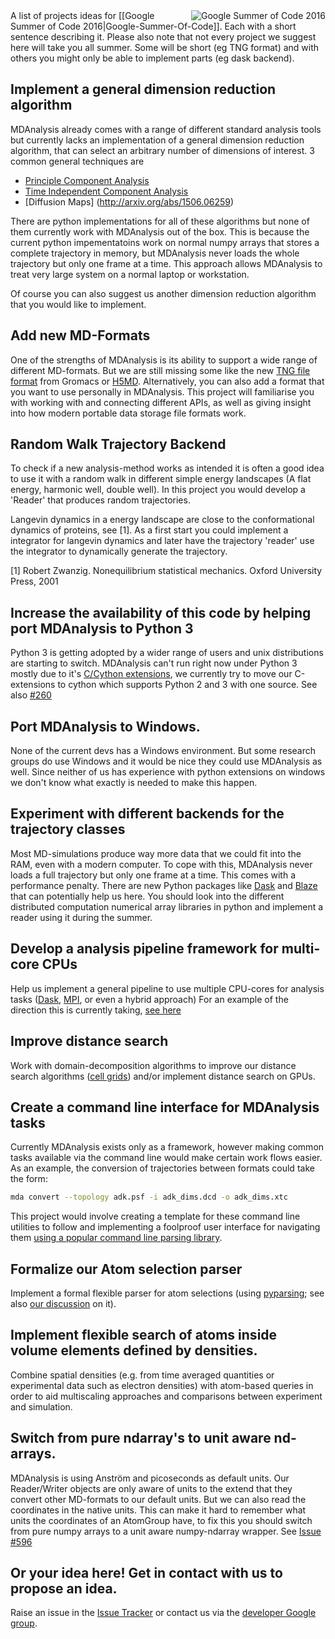 <img src="https://developers.google.com/open-source/gsoc/images/gsoc2016-sun-373x373.png" title="Google Summer of Code 2016" alt="Google Summer of Code 2016" align="right"/>
A list of projects ideas for [[Google Summer of Code 2016|Google-Summer-Of-Code]]. Each with a short sentence describing it. Please also note that not every project we suggest here will take you all summer. Some will be short (eg TNG format) and with others you might only be able to implement parts (eg dask backend). 


## Implement a general dimension reduction algorithm

MDAnalysis already comes with a range of different standard analysis tools but currently lacks an implementation of a general dimension reduction algorithm, that can select an arbitrary number of dimensions of interest. 3 common general techniques are

- [Principle Component Analysis](https://en.wikipedia.org/wiki/Principal_component_analysis)
- [Time Independent Component Analysis](http://arxiv.org/abs/1302.6614)
- [Diffusion Maps] (http://arxiv.org/abs/1506.06259)

There are python implementations for all of these algorithms but none of them currently work with MDAnalysis out of the box. This is because the current python impementatoins work on normal numpy arrays that stores a complete trajectory in memory, but MDAnalysis never loads the whole trajectory but only one frame at a time. This approach allows MDAnalysis to treat very large system on a normal laptop or workstation.

Of course you can also suggest us another dimension reduction algorithm that you would like to implement.

## Add new MD-Formats

One of the strengths of MDAnalysis is its ability to support a wide range of different MD-formats. But we are still missing some like the new [TNG file format](http://onlinelibrary.wiley.com/doi/10.1002/jcc.23495/abstract) from Gromacs or [H5MD](https://github.com/pdebuyl/pyh5md). Alternatively, you can also add a format that you want to use personally in MDAnalysis.
This project will familiarise you with working with and connecting different APIs,
as well as giving insight into how modern portable data storage file formats work.

## Random Walk Trajectory Backend

To check if a new analysis-method works as intended it is often a good idea to use it with a random walk in different simple energy landscapes (A flat energy, harmonic well, double well). In this project you would develop a 'Reader' that produces random trajectories. 

Langevin dynamics in a energy landscape are close to the conformational dynamics of proteins, see [1]. As a first
start you could implement a integrator for langevin dynamics and later have the trajectory 'reader' use the integrator to dynamically generate the trajectory. 

[1] Robert Zwanzig. Nonequilibrium statistical mechanics. Oxford University Press,
2001

## Increase the availability of this code by helping port MDAnalysis to Python 3

Python 3 is getting adopted by a wider range of users and unix distributions are starting to switch.
MDAnalysis can't run right now under Python 3 mostly due to it's [C/Cython extensions](https://github.com/MDAnalysis/mdanalysis/wiki/List-of-extensions), we currently try to move our C-extensions to cython which supports Python 2 and 3 with one source. See also [#260](https://github.com/MDAnalysis/mdanalysis/issues/260)

## Port MDAnalysis to Windows. 

None of the current devs has a Windows environment. But some research groups do use Windows and it would be nice they could use MDAnalysis as well. Since neither of us has experience with python extensions on windows we don't know what exactly is needed to make this happen.

## Experiment with different backends for the trajectory classes

Most MD-simulations produce way more data that we could fit into the RAM, even with a modern computer.
To cope with this, MDAnalysis never loads a full trajectory but only one frame at a time. This comes with a performance penalty. There are new Python packages like [Dask](http://dask.pydata.org/en/latest/) and  [Blaze](http://blaze.pydata.org/) that can potentially help us here. You should look into the different distributed computation numerical array libraries in python and implement a reader using it during the summer.

## Develop a analysis pipeline framework for multi-core CPUs

Help us implement a general pipeline to use multiple CPU-cores for analysis tasks ([Dask](http://dask.pydata.org/en/latest/), [MPI](http://pythonhosted.org/mpi4py/usrman/index.html), or even a hybrid approach)
For an example of the direction this is currently taking, [see here](https://github.com/MDAnalysis/mdanalysis/pull/618)

## Improve distance search 

Work with domain-decomposition algorithms to improve our distance search algorithms ([cell grids](https://github.com/richardjgowers/cellgrid)) and/or implement distance search on GPUs.

## Create a command line interface for MDAnalysis tasks

Currently MDAnalysis exists only as a framework, however making common tasks available via the command line would make certain work flows easier.  As an example, the conversion of trajectories between formats could take the form: 

``` bash
mda convert --topology adk.psf -i adk_dims.dcd -o adk_dims.xtc
```

This project would involve creating a template for these command line utilities to follow and implementing a foolproof user interface for navigating them [using a popular command line parsing library](https://realpython.com/blog/python/comparing-python-command-line-parsing-libraries-argparse-docopt-click/).

## Formalize our Atom selection parser

Implement a formal flexible parser for atom selections (using [pyparsing](https://pyparsing.wikispaces.com/); see also [our discussion](https://github.com/MDAnalysis/mdanalysis/issues/371) on it).

## Implement flexible search of atoms inside volume elements defined by densities. 

Combine spatial densities (e.g. from time averaged quantities or experimental data such as electron densities) with atom-based queries in order to aid multiscaling approaches and comparisons between experiment and simulation.

## Switch from pure ndarray's to unit aware nd-arrays.

MDAnalysis is using Anström and picoseconds as default units. Our Reader/Writer objects are only aware of units to
the extend that they convert other MD-formats to our default units. But we can also read the coordinates in the native units. This can make it hard to remember what units the coordinates of an AtomGroup have, to fix this you should switch from pure numpy arrays to a unit aware numpy-ndarray wrapper. See [Issue #596](https://github.com/MDAnalysis/mdanalysis/issues/596)

## Or your idea here! Get in contact with us to propose an idea.
Raise an issue in the [Issue Tracker](/MDAnalysis/mdanalysis/issues) or contact us via the [developer Google group](http://developers.mdanalysis.org).